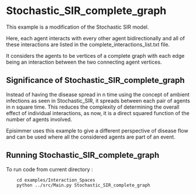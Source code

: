 # Stochastic_SIR_complete_graph
This example is a modification of the Stochastic SIR model.

Here, each agent interacts with every other agent bidirectionally and all of these interactions are listed in the complete_interactions_list.txt file.

It considers the agents to be vertices of a complete graph with each edge being an interaction between the two connecting agent vertices.


## Significance of Stochastic_SIR_complete_graph
Instead of having the disease spread in n time using the concept of ambient infections as seen in Stochastic_SIR, it spreads between each pair of agents in n square time. This reduces the complexity of determining the overall effect of individual interactions, as now, it is a direct squared function of the number of agents involved. 

Episimmer uses this example to give a different perspective of disease flow and can be used where all the considered agents are part of an event. 


## Running Stochastic_SIR_complete_graph
To run code from current directory :

		cd examples/Interaction_Spaces
		python ../src/Main.py Stochastic_SIR_complete_graph

		
